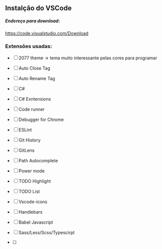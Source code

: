 ## Instalção do VSCode

##### Endereço para download: 

https://code.visualstudio.com/Download

### Extensões usadas:

- [ ] 2077 theme -> tema muito interessante pelas cores para programar

- [ ] Auto Close Tag

- [ ] Auto Rename Tag

- [ ] C# 

- [ ] C# Exntensions

- [ ] Code runner

- [ ] Debugger for Chrome

- [ ] ESLint

- [ ] Git History

- [ ] GitLens

- [ ] Path Autocomplete

- [ ] Power mode

- [ ] TODO Highlight

- [ ] TODO List

- [ ] Vscode-icons

- [ ] Handlebars

- [ ] Babel Javascript

- [ ] Sass/Less/Scss/Typescirpt

- [ ] 
